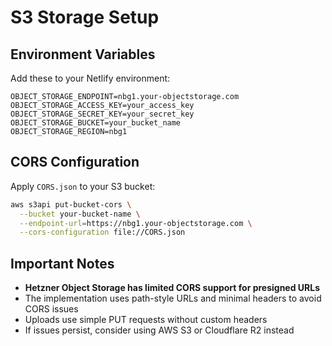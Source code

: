 # S3 Storage Setup

## Environment Variables

Add these to your Netlify environment:

```env
OBJECT_STORAGE_ENDPOINT=nbg1.your-objectstorage.com
OBJECT_STORAGE_ACCESS_KEY=your_access_key
OBJECT_STORAGE_SECRET_KEY=your_secret_key
OBJECT_STORAGE_BUCKET=your_bucket_name
OBJECT_STORAGE_REGION=nbg1
```

## CORS Configuration

Apply `CORS.json` to your S3 bucket:

```bash
aws s3api put-bucket-cors \
  --bucket your-bucket-name \
  --endpoint-url=https://nbg1.your-objectstorage.com \
  --cors-configuration file://CORS.json
```

## Important Notes

- **Hetzner Object Storage has limited CORS support for presigned URLs**
- The implementation uses path-style URLs and minimal headers to avoid CORS issues
- Uploads use simple PUT requests without custom headers
- If issues persist, consider using AWS S3 or Cloudflare R2 instead
